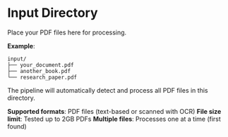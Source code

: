 # Input Directory

Place your PDF files here for processing.

**Example**:
```
input/
├── your_document.pdf
├── another_book.pdf
└── research_paper.pdf
```

The pipeline will automatically detect and process all PDF files in this directory.

**Supported formats**: PDF files (text-based or scanned with OCR)
**File size limit**: Tested up to 2GB PDFs
**Multiple files**: Processes one at a time (first found)
